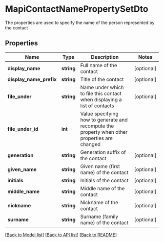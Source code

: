 # MapiContactNamePropertySetDto

The properties are used to specify the name of the person represented by the contact

## Properties
Name | Type | Description | Notes
---- | ---- | ----------- | -----
**display_name** | **string** | Full name of the contact | [optional] 
**display_name_prefix** | **string** | Title of the contact | [optional] 
**file_under** | **string** | Name under which to file this contact when displaying a list of contacts | [optional] 
**file_under_id** | **int** | Value specifying how to generate and recompute the property when other properties are changed | 
**generation** | **string** | Generation suffix of the contact | [optional] 
**given_name** | **string** | Given name (first name) of the contact | [optional] 
**initials** | **string** | Initials of the contact | [optional] 
**middle_name** | **string** | Middle name of the contact | [optional] 
**nickname** | **string** | Nickname of the contact | [optional] 
**surname** | **string** | Surname (family name) of the contact | [optional] 




[[Back to Model list]](README.md#documentation-for-models) [[Back to API list]](README.md#documentation-for-api-endpoints) [[Back to README]](README.md)

